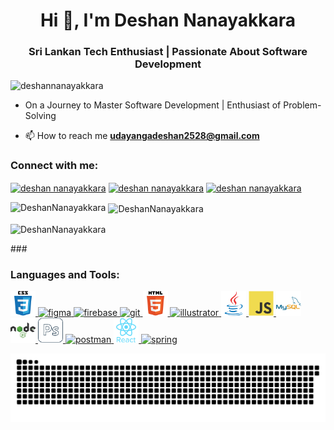 <h1 align="center">Hi 👋, I'm Deshan Nanayakkara</h1>
<h3 align="center">Sri Lankan Tech Enthusiast | Passionate About Software Development</h3>

<p align="left"> <img src="https://komarev.com/ghpvc/?username=deshannanayakkara&label=Profile%20views&color=0e75b6&style=flat" alt="deshannanayakkara" /> </p>

- On a Journey to Master Software Development | Enthusiast of Problem-Solving

- 📫 How to reach me **udayangadeshan2528@gmail.com**

<h3 align="left">Connect with me:</h3>
<p align="left">
<a href="https://www.linkedin.com/in/deshan-nanayakkara-b92a8b279/" target="blank"><img align="center" src="https://raw.githubusercontent.com/rahuldkjain/github-profile-readme-generator/master/src/images/icons/Social/linked-in-alt.svg" alt="deshan nanayakkara" height="30" width="40" /></a>
<a href="https://web.facebook.com/profile.php?id=100071647962778" target="blank"><img align="center" src="https://raw.githubusercontent.com/rahuldkjain/github-profile-readme-generator/master/src/images/icons/Social/facebook.svg" alt="deshan nanayakkara" height="30" width="40" /></a>
<a href="https://www.instagram.com/deshan_nanayakkara" target="blank"><img align="center" src="https://raw.githubusercontent.com/rahuldkjain/github-profile-readme-generator/master/src/images/icons/Social/instagram.svg" alt="deshan nanayakkara" height="30" width="40" /></a>
</p>
<p><img align="left" src="https://github-readme-stats.vercel.app/api/top-langs?username=DeshanNanayakkara&show_icons=true&locale=en&layout=compact" alt="DeshanNanayakkara" /></p>

<p>&nbsp;<img align="center" src="https://github-readme-stats.vercel.app/api?username=DeshanNanayakkara&show_icons=true&locale=en" alt="DeshanNanayakkara" /></p>

<p><img align="center" src="https://github-readme-streak-stats.herokuapp.com/?user=DeshanNanayakkara&" alt="DeshanNanayakkara" /></p>
###

<h3 align="left">Languages and Tools:</h3>
<p align="left"> <a href="https://www.w3schools.com/css/" target="_blank" rel="noreferrer"> <img src="https://raw.githubusercontent.com/devicons/devicon/master/icons/css3/css3-original-wordmark.svg" alt="css3" width="40" height="40"/> </a> <a href="https://www.figma.com/" target="_blank" rel="noreferrer"> <img src="https://www.vectorlogo.zone/logos/figma/figma-icon.svg" alt="figma" width="40" height="40"/> </a> <a href="https://firebase.google.com/" target="_blank" rel="noreferrer"> <img src="https://www.vectorlogo.zone/logos/firebase/firebase-icon.svg" alt="firebase" width="40" height="40"/> </a> <a href="https://git-scm.com/" target="_blank" rel="noreferrer"> <img src="https://www.vectorlogo.zone/logos/git-scm/git-scm-icon.svg" alt="git" width="40" height="40"/> </a> <a href="https://www.w3.org/html/" target="_blank" rel="noreferrer"> <img src="https://raw.githubusercontent.com/devicons/devicon/master/icons/html5/html5-original-wordmark.svg" alt="html5" width="40" height="40"/> </a> <a href="https://www.adobe.com/in/products/illustrator.html" target="_blank" rel="noreferrer"> <img src="https://www.vectorlogo.zone/logos/adobe_illustrator/adobe_illustrator-icon.svg" alt="illustrator" width="40" height="40"/> </a> <a href="https://www.java.com" target="_blank" rel="noreferrer"> <img src="https://raw.githubusercontent.com/devicons/devicon/master/icons/java/java-original.svg" alt="java" width="40" height="40"/> </a> <a href="https://developer.mozilla.org/en-US/docs/Web/JavaScript" target="_blank" rel="noreferrer"> <img src="https://raw.githubusercontent.com/devicons/devicon/master/icons/javascript/javascript-original.svg" alt="javascript" width="40" height="40"/> </a> <a href="https://www.mysql.com/" target="_blank" rel="noreferrer"> <img src="https://raw.githubusercontent.com/devicons/devicon/master/icons/mysql/mysql-original-wordmark.svg" alt="mysql" width="40" height="40"/> </a> <a href="https://nodejs.org" target="_blank" rel="noreferrer"> <img src="https://raw.githubusercontent.com/devicons/devicon/master/icons/nodejs/nodejs-original-wordmark.svg" alt="nodejs" width="40" height="40"/> </a> <a href="https://www.photoshop.com/en" target="_blank" rel="noreferrer"> <img src="https://raw.githubusercontent.com/devicons/devicon/master/icons/photoshop/photoshop-line.svg" alt="photoshop" width="40" height="40"/> </a> <a href="https://postman.com" target="_blank" rel="noreferrer"> <img src="https://www.vectorlogo.zone/logos/getpostman/getpostman-icon.svg" alt="postman" width="40" height="40"/> </a> <a href="https://reactjs.org/" target="_blank" rel="noreferrer"> <img src="https://raw.githubusercontent.com/devicons/devicon/master/icons/react/react-original-wordmark.svg" alt="react" width="40" height="40"/> </a> <a href="https://spring.io/" target="_blank" rel="noreferrer"> <img src="https://www.vectorlogo.zone/logos/springio/springio-icon.svg" alt="spring" width="40" height="40"/> </a> </p>
<img alt="Coding" width="900" src="https://github.com/NimeshPiyumantha/red-alpha/blob/main/github-contribution-grid-snake.svg">
